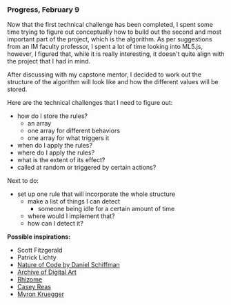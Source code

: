 ### Progress, February 9


Now that the first technical challenge has been completed, I spent some time trying to figure out conceptually how to build out the second and most important part 
of the project, which is the algorithm. As per suggestions from an IM faculty professor, I spent a lot of time looking into ML5.js, however, I figured that, while it is 
really interesting, it doesn't quite align with the project that I had in mind.


After discussing with my capstone mentor, I decided to work out the structure of the algorithm will look like and how the different values will be stored. 


Here are the technical challenges that I need to figure out:
- how do I store the rules?
    - an array
    - one array for different behaviors
    - one array for what triggers it
- when do I apply the rules?
- where do I apply the rules?
- what is the extent of its effect?
- called at random or triggered by certain actions?


Next to do:
- set up one rule that will incorporate the whole structure
    - make a list of things I can detect
        - someone being idle for a certain amount of time
    - where would I implement that?
    - how can I detect it?
    

**Possible inspirations:**
- Scott Fitzgerald
- Patrick Lichty
- [Nature of Code by Daniel Schiffman](https://natureofcode.com/book/further-reading/)
- [Archive of Digital Art](https://www.digitalartarchive.at/database/database-info/archive.html)
- [Rhizome](https://rhizome.org/art/artbase/)
- [Casey Reas](https://vimeo.com/45851523)
- [Myron Kruegger](https://www.youtube.com/watch?v=dmmxVA5xhuo)
